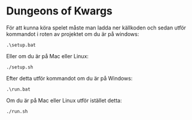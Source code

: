 # Dungeons of Kwargs

För att kunna köra spelet måste man ladda ner källkoden
och sedan utför kommandot i roten av projektet om du är på windows:
```
.\setup.bat
```

Eller om du är på Mac eller Linux:

```
./setup.sh
```

Efter detta utför kommandot om du är på Windows:
```
.\run.bat
```
Om du är på Mac eller Linux utför istället detta:
```
./run.sh
```
